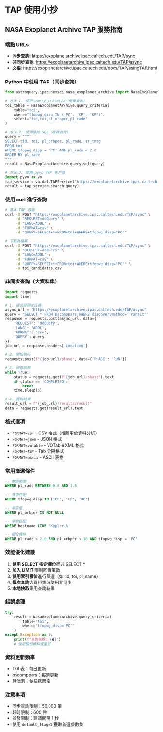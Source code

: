 # TAP 使用小抄

## NASA Exoplanet Archive TAP 服務指南

### 端點 URLs
- **同步查詢**: https://exoplanetarchive.ipac.caltech.edu/TAP/sync
- **非同步查詢**: https://exoplanetarchive.ipac.caltech.edu/TAP/async
- **文檔**: https://exoplanetarchive.ipac.caltech.edu/docs/TAP/usingTAP.html

### Python 中使用 TAP（同步查詢）
```python
from astroquery.ipac.nexsci.nasa_exoplanet_archive import NasaExoplanetArchive

# 方法 1: 使用 query_criteria（簡單查詢）
toi_table = NasaExoplanetArchive.query_criteria(
    table="toi",
    where="tfopwg_disp IN ('PC', 'CP', 'KP')",
    select="tid,toi,pl_orbper,pl_rade"
)

# 方法 2: 使用原始 SQL（複雜查詢）
query = """
SELECT tid, toi, pl_orbper, pl_rade, st_tmag
FROM toi
WHERE tfopwg_disp = 'PC' AND pl_rade < 2.0
ORDER BY pl_rade
"""
result = NasaExoplanetArchive.query_sql(query)

# 方法 3: 使用 pyvo TAP 客戶端
import pyvo as vo
tap_service = vo.dal.TAPService("https://exoplanetarchive.ipac.caltech.edu/TAP")
result = tap_service.search(query)
```

### 使用 curl 進行查詢
```bash
# 基本 TAP 查詢
curl -X POST "https://exoplanetarchive.ipac.caltech.edu/TAP/sync" \
     -d "REQUEST=doQuery" \
     -d "LANG=ADQL" \
     -d "FORMAT=csv" \
     -d "QUERY=SELECT+*+FROM+toi+WHERE+tfopwg_disp='PC'"

# 下載為檔案
curl -X POST "https://exoplanetarchive.ipac.caltech.edu/TAP/sync" \
     -d "REQUEST=doQuery" \
     -d "LANG=ADQL" \
     -d "FORMAT=csv" \
     -d "QUERY=SELECT+*+FROM+toi+WHERE+tfopwg_disp='PC'" \
     -o toi_candidates.csv
```

### 非同步查詢（大資料集）
```python
import requests
import time

# 1. 提交非同步任務
async_url = "https://exoplanetarchive.ipac.caltech.edu/TAP/async"
query = "SELECT * FROM pscomppars WHERE discoverymethod='Transit'"
response = requests.post(async_url, data={
    'REQUEST': 'doQuery',
    'LANG': 'ADQL',
    'FORMAT': 'csv',
    'QUERY': query
})
job_url = response.headers['Location']

# 2. 開始執行
requests.post(f"{job_url}/phase", data={'PHASE': 'RUN'})

# 3. 檢查狀態
while True:
    status = requests.get(f"{job_url}/phase").text
    if status == 'COMPLETED':
        break
    time.sleep(5)

# 4. 獲取結果
result_url = f"{job_url}/results/result"
data = requests.get(result_url).text
```

### 格式選項
- `FORMAT=csv` - CSV 格式（推薦用於資料分析）
- `FORMAT=json` - JSON 格式
- `FORMAT=votable` - VOTable XML 格式
- `FORMAT=tsv` - Tab 分隔格式
- `FORMAT=ascii` - ASCII 表格

### 常用篩選條件
```sql
-- 數值範圍
WHERE pl_rade BETWEEN 0.8 AND 1.5

-- 多值匹配
WHERE tfopwg_disp IN ('PC', 'CP', 'KP')

-- 非空值
WHERE pl_orbper IS NOT NULL

-- 字串匹配
WHERE hostname LIKE 'Kepler-%'

-- 組合條件
WHERE pl_rade < 2.0 AND pl_orbper < 10 AND tfopwg_disp = 'PC'
```

### 效能優化建議
1. **使用 SELECT 指定欄位**而非 SELECT *
2. **加入 LIMIT** 限制回傳筆數
3. **使用索引欄位**進行篩選（如 tid, toi, pl_name）
4. **批次查詢**大資料集時使用非同步
5. **本地快取**常用查詢結果

### 錯誤處理
```python
try:
    result = NasaExoplanetArchive.query_criteria(
        table="toi",
        where="tfopwg_disp='PC'"
    )
except Exception as e:
    print(f"查詢失敗: {e}")
    # 使用備份資料或重試
```

### 資料更新頻率
- TOI 表：每日更新
- pscomppars：每週更新
- 其他表：依任務而定

### 注意事項
- 同步查詢限制：50,000 筆
- 超時限制：600 秒
- 並發限制：建議間隔 1 秒
- 使用 `default_flag=1` 獲取首選參數集